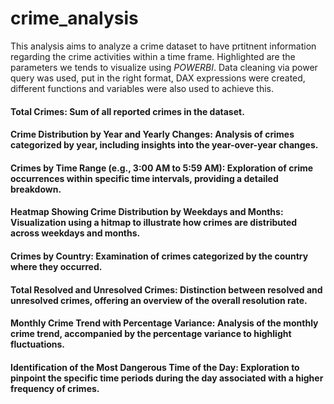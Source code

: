 # crime_analysis
This analysis aims to analyze a crime dataset to have prtitnent information regarding the crime activities within a time frame.
Highlighted are the parameters we tends to visualize using _POWERBI_. Data cleaning via power query was used, put in the right format, DAX expressions were created,
different functions and variables were also used to achieve this.
#### Total Crimes: Sum of all reported crimes in the dataset.
#### Crime Distribution by Year and Yearly Changes: Analysis of crimes categorized by year, including insights into the year-over-year changes.
#### Crimes by Time Range (e.g., 3:00 AM to 5:59 AM): Exploration of crime occurrences within specific time intervals, providing a detailed breakdown.
#### Heatmap Showing Crime Distribution by Weekdays and Months: Visualization using a hitmap to illustrate how crimes are distributed across weekdays and months.
#### Crimes by Country: Examination of crimes categorized by the country where they occurred.
#### Total Resolved and Unresolved Crimes: Distinction between resolved and unresolved crimes, offering an overview of the overall resolution rate.
#### Monthly Crime Trend with Percentage Variance: Analysis of the monthly crime trend, accompanied by the percentage variance to highlight fluctuations.
#### Identification of the Most Dangerous Time of the Day: Exploration to pinpoint the specific time periods during the day associated with a higher frequency of crimes.


